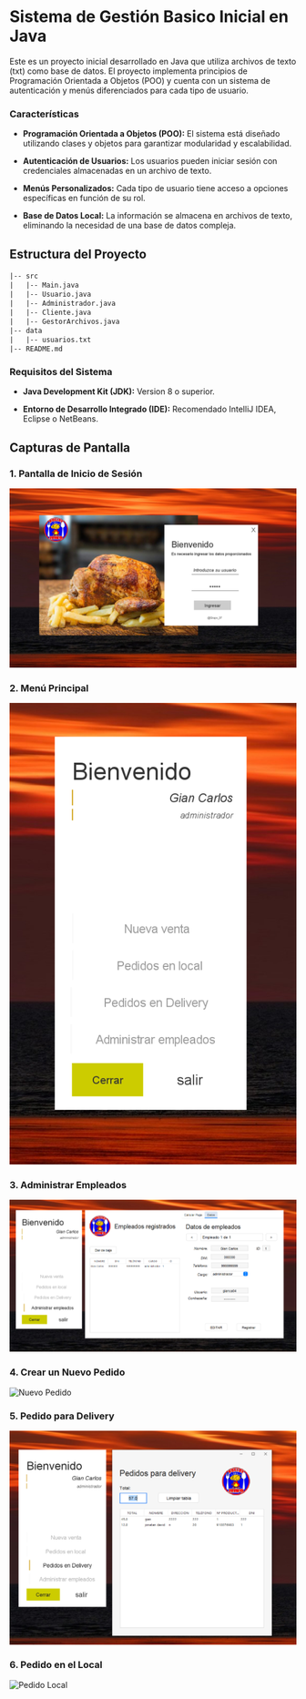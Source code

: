 # Sistema de Gestión Basico Inicial en Java

Este es un proyecto inicial desarrollado en Java que utiliza archivos de texto (txt) como base de datos. El proyecto implementa principios de Programación Orientada a Objetos (POO) y cuenta con un sistema de autenticación y menús diferenciados para cada tipo de usuario.

### Características

- **Programación Orientada a Objetos (POO):** El sistema está diseñado utilizando clases y objetos para garantizar modularidad y escalabilidad.

- **Autenticación de Usuarios:** Los usuarios pueden iniciar sesión con credenciales almacenadas en un archivo de texto.

- **Menús Personalizados:** Cada tipo de usuario tiene acceso a opciones específicas en función de su rol.

- **Base de Datos Local:** La información se almacena en archivos de texto, eliminando la necesidad de una base de datos compleja.

## Estructura del Proyecto

```proyecto-java
|-- src
|   |-- Main.java
|   |-- Usuario.java
|   |-- Administrador.java
|   |-- Cliente.java
|   |-- GestorArchivos.java
|-- data
|   |-- usuarios.txt
|-- README.md
```

### Requisitos del Sistema

- **Java Development Kit (JDK):** Version 8 o superior.

- **Entorno de Desarrollo Integrado (IDE):** Recomendado IntelliJ IDEA, Eclipse o NetBeans.

## Capturas de Pantalla

### 1. Pantalla de Inicio de Sesión
![Login](./img/login.png)

### 2. Menú Principal
![Menú Principal](./img/menu.png)

### 3. Administrar Empleados
![Administrar Empleados](./img/administrar_empleados.png)

### 4. Crear un Nuevo Pedido
![Nuevo Pedido](./img/nuevo_pedido.png)

### 5. Pedido para Delivery
![Pedido Delivery](./img/pedido_delivery.png)

### 6. Pedido en el Local
![Pedido Local](./img/pedido_local.png)

